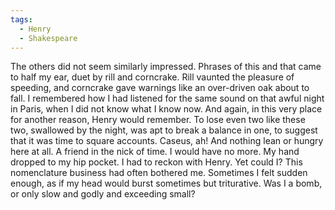 ```yaml
---
tags:
  - Henry
  - Shakespeare
---
```

The others did not seem similarly impressed. Phrases of this and that came to half my ear, duet by rill and corncrake. Rill vaunted the pleasure of speeding, and corncrake gave warnings like an over-driven oak about to fall. I remembered how I had listened for the same sound on that awful night in Paris, when I did not know what I know now. And again, in this very place for another reason, Henry would remember. To lose even two like these two, swallowed by the night, was apt to break a balance in one, to suggest that it was time to square accounts. Caseus, ah! And nothing lean or hungry here at all. A friend in the nick of time. I would have no more. My hand dropped to my hip pocket. I had to reckon with Henry. Yet could I? This nomenclature business had often bothered me. Sometimes I felt sudden enough, as if my head would burst sometimes but triturative. Was I a bomb, or only slow and godly and exceeding small?
